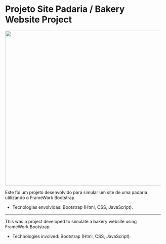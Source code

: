 # Projeto Site Padaria / Bakery Website Project

<p align="center">
  <img width="1000" height="500" src="https://i.imgur.com/BLMkh5q.png">
</p>

Este foi um projeto desenvolvido para simular um site de uma padaria utilizando o FrameWork Bootstrap.

* Tecnologias envolvidas: Bootstrap (Html, CSS, JavaScript).

----------------------------------------------------------

This was a project developed to simulate a bakery website using FrameWork Bootstrap.

* Technologies involved: Bootstrap (Html, CSS, JavaScript).
